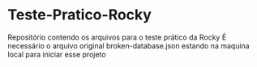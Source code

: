 # Teste-Pratico-Rocky
Repositório contendo os arquivos para o teste prático da Rocky
É necessário o arquivo original broken-database.json estando na maquina local para iniciar esse projeto
